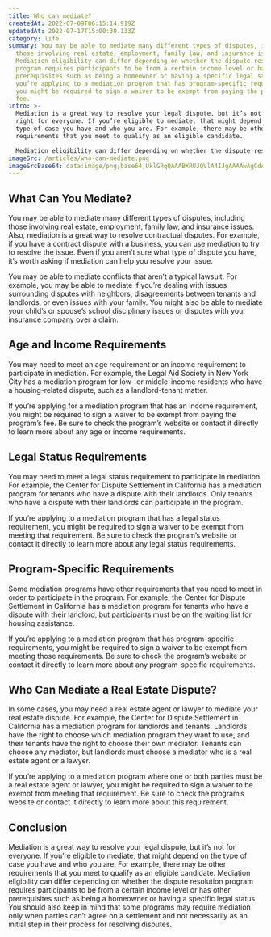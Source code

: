 ```yaml
---
title: Who can mediate?
createdAt: 2022-07-09T06:15:14.919Z
updatedAt: 2022-07-17T15:00:30.133Z
category: life
summary: You may be able to mediate many different types of disputes, including
  those involving real estate, employment, family law, and insurance issues.
  Mediation eligibility can differ depending on whether the dispute resolution
  program requires participants to be from a certain income level or has other
  prerequisites such as being a homeowner or having a specific legal status. If
  you’re applying to a mediation program that has program-specific requirements,
  you might be required to sign a waiver to be exempt from paying the program’s
  fee.
intro: >-
  Mediation is a great way to resolve your legal dispute, but it’s not
  right for everyone. If you’re eligible to mediate, that might depend on the
  type of case you have and who you are. For example, there may be other
  requirements that you meet to qualify as an eligible candidate. 

  Mediation eligibility can differ depending on whether the dispute resolution program requires participants to be from a certain income level or has other prerequisites such as being a homeowner or having a specific legal status. You should also keep in mind that some programs may require mediation only when parties can’t agree on a settlement and not necessarily as an initial step in their process for resolving disputes. Read on for more information about who can mediate and what factors may impact your ability to participate in this alternative dispute resolution process.
imageSrc: /articles/who-can-mediate.png
imageSrcBase64: data:image/png;base64,UklGRqQAAABXRUJQVlA4IJgAAAAwAgCdASoKAAoAAUAmJYwCdAaZk4PXFfCWAAD+9WNAbj+kY37TVvQCQ++K9iGzYpL9tF2oH/9qI8YuO6r6W3Qj8b23zDov8ympT/cGLn1u/vqfeT5sSkKDAHj+5v/K81TeOI1PjX4/rLmH/UbEO0Fd2ysipP29Ejxacpdz2aSOm3d+RjK9PVxfEN5PhgaHVej4cg+i8AAAAA==
---
```


## What Can You Mediate?

You may be able to mediate many different types of disputes, including those involving real estate, employment, family law, and insurance issues. Also, mediation is a great way to resolve contractual disputes. For example, if you have a contract dispute with a business, you can use mediation to try to resolve the issue. Even if you aren’t sure what type of dispute you have, it’s worth asking if mediation can help you resolve your issue.

You may be able to mediate conflicts that aren’t a typical lawsuit. For example, you may be able to mediate if you’re dealing with issues surrounding disputes with neighbors, disagreements between tenants and landlords, or even issues with your family. You might also be able to mediate your child’s or spouse’s school disciplinary issues or disputes with your insurance company over a claim.

## Age and Income Requirements

You may need to meet an age requirement or an income requirement to participate in mediation. For example, the Legal Aid Society in New York City has a mediation program for low- or middle-income residents who have a housing-related dispute, such as a landlord-tenant matter.

If you’re applying for a mediation program that has an income requirement, you might be required to sign a waiver to be exempt from paying the program’s fee. Be sure to check the program’s website or contact it directly to learn more about any age or income requirements.

## Legal Status Requirements

You may need to meet a legal status requirement to participate in mediation. For example, the Center for Dispute Settlement in California has a mediation program for tenants who have a dispute with their landlords. Only tenants who have a dispute with their landlords can participate in the program.

If you’re applying to a mediation program that has a legal status requirement, you might be required to sign a waiver to be exempt from meeting that requirement. Be sure to check the program’s website or contact it directly to learn more about any legal status requirements.

## Program-Specific Requirements

Some mediation programs have other requirements that you need to meet in order to participate in the program. For example, the Center for Dispute Settlement in California has a mediation program for tenants who have a dispute with their landlord, but participants must be on the waiting list for housing assistance.

If you’re applying to a mediation program that has program-specific requirements, you might be required to sign a waiver to be exempt from meeting those requirements. Be sure to check the program’s website or contact it directly to learn more about any program-specific requirements.

## Who Can Mediate a Real Estate Dispute?

In some cases, you may need a real estate agent or lawyer to mediate your real estate dispute. For example, the Center for Dispute Settlement in California has a mediation program for landlords and tenants. Landlords have the right to choose which mediation program they want to use, and their tenants have the right to choose their own mediator. Tenants can choose any mediator, but landlords must choose a mediator who is a real estate agent or a lawyer.

If you’re applying to a mediation program where one or both parties must be a real estate agent or lawyer, you might be required to sign a waiver to be exempt from meeting that requirement. Be sure to check the program’s website or contact it directly to learn more about this requirement.

## Conclusion

Mediation is a great way to resolve your legal dispute, but it’s not for everyone. If you’re eligible to mediate, that might depend on the type of case you have and who you are. For example, there may be other requirements that you meet to qualify as an eligible candidate.
Mediation eligibility can differ depending on whether the dispute resolution program requires participants to be from a certain income level or has other prerequisites such as being a homeowner or having a specific legal status. You should also keep in mind that some programs may require mediation only when parties can’t agree on a settlement and not necessarily as an initial step in their process for resolving disputes.
